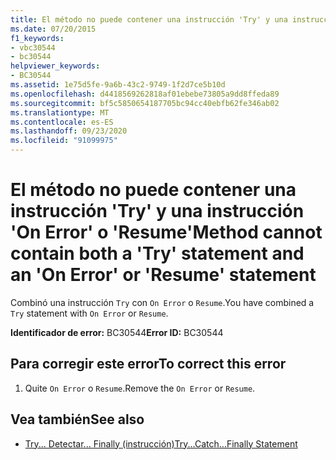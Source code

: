 ```yaml
---
title: El método no puede contener una instrucción 'Try' y una instrucción 'On Error' o 'Resume'
ms.date: 07/20/2015
f1_keywords:
- vbc30544
- bc30544
helpviewer_keywords:
- BC30544
ms.assetid: 1e75d5fe-9a6b-43c2-9749-1f2d7ce5b10d
ms.openlocfilehash: d4418569262818af01ebebe73805a9dd8ffeda89
ms.sourcegitcommit: bf5c5850654187705bc94cc40ebfb62fe346ab02
ms.translationtype: MT
ms.contentlocale: es-ES
ms.lasthandoff: 09/23/2020
ms.locfileid: "91099975"
---
```

# <a name="method-cannot-contain-both-a-try-statement-and-an-on-error-or-resume-statement"></a><span data-ttu-id="8958f-102">El método no puede contener una instrucción 'Try' y una instrucción 'On Error' o 'Resume'</span><span class="sxs-lookup"><span data-stu-id="8958f-102">Method cannot contain both a 'Try' statement and an 'On Error' or 'Resume' statement</span></span>

<span data-ttu-id="8958f-103">Combinó una instrucción `Try` con `On Error` o `Resume`.</span><span class="sxs-lookup"><span data-stu-id="8958f-103">You have combined a `Try` statement with `On Error` or `Resume`.</span></span>  
  
 <span data-ttu-id="8958f-104">**Identificador de error:** BC30544</span><span class="sxs-lookup"><span data-stu-id="8958f-104">**Error ID:** BC30544</span></span>  
  
## <a name="to-correct-this-error"></a><span data-ttu-id="8958f-105">Para corregir este error</span><span class="sxs-lookup"><span data-stu-id="8958f-105">To correct this error</span></span>  
  
1. <span data-ttu-id="8958f-106">Quite `On Error` o `Resume`.</span><span class="sxs-lookup"><span data-stu-id="8958f-106">Remove the `On Error` or `Resume`.</span></span>  
  
## <a name="see-also"></a><span data-ttu-id="8958f-107">Vea también</span><span class="sxs-lookup"><span data-stu-id="8958f-107">See also</span></span>

- [<span data-ttu-id="8958f-108">Try... Detectar... Finally (instrucción)</span><span class="sxs-lookup"><span data-stu-id="8958f-108">Try...Catch...Finally Statement</span></span>](../language-reference/statements/try-catch-finally-statement.md)
